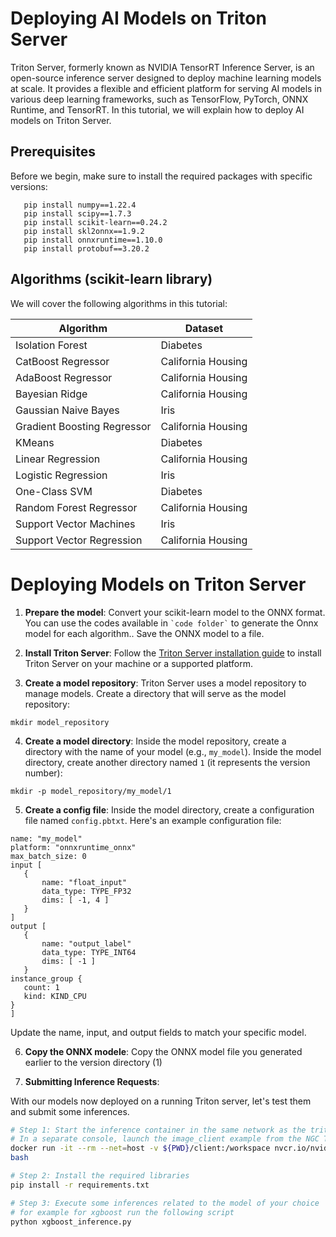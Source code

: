 # Deploying AI Models on Triton Server

Triton Server, formerly known as NVIDIA TensorRT Inference Server, is an open-source inference server designed to deploy machine learning models at scale. It provides a flexible and efficient platform for serving AI models in various deep learning frameworks, such as TensorFlow, PyTorch, ONNX Runtime, and TensorRT. In this tutorial, we will explain how to deploy AI models on Triton Server.

## Prerequisites

Before we begin, make sure to install the required packages with specific versions:
 ```
    pip install numpy==1.22.4
    pip install scipy==1.7.3
    pip install scikit-learn==0.24.2
    pip install skl2onnx==1.9.2
    pip install onnxruntime==1.10.0
    pip install protobuf==3.20.2
 ```

##  Algorithms (scikit-learn library)

We will cover the following algorithms in this tutorial:

| Algorithm                              | Dataset                |
|----------------------------------------|------------------------|
| Isolation Forest                       | Diabetes               |
| CatBoost Regressor                     | California Housing     |
| AdaBoost Regressor                     | California Housing     |
| Bayesian Ridge                         | California Housing     |
| Gaussian Naive Bayes                   | Iris                   |
| Gradient Boosting Regressor            | California Housing     |
| KMeans                                 | Diabetes               |
| Linear Regression                      | California Housing     |
| Logistic Regression                    | Iris                   |
| One-Class SVM            				          | Diabetes               |
| Random Forest Regressor   			          | California Housing     |
| Support Vector Machines                | Iris                   |
| Support Vector Regression              | California Housing     |

# Deploying Models on Triton Server

1. **Prepare the model**: Convert your scikit-learn model to the ONNX format. You can use the codes available in `` `code folder` `` to generate the Onnx model for each algorithm.. Save the ONNX model to a file.

2. **Install Triton Server**: Follow the [Triton Server installation guide](https://github.com/triton-inference-server/server/blob/main/README.md) to install Triton Server on your machine or a supported platform.

3. **Create a model repository**: Triton Server uses a model repository to manage models. Create a directory that will serve as the model repository:
```
mkdir model_repository
```

4. **Create a model directory**: Inside the model repository, create a directory with the name of your model (e.g., `my_model`). Inside the model directory, create another directory named `1` (it represents the version number):
 ```
mkdir -p model_repository/my_model/1
```

5. **Create a config file**: Inside the model directory, create a configuration file named `config.pbtxt`. Here's an example configuration file:
 ```
name: "my_model"
platform: "onnxruntime_onnx"
max_batch_size: 0
input [
    {
        name: "float_input"
        data_type: TYPE_FP32
        dims: [ -1, 4 ]
    }
]
output [
    {
        name: "output_label"
        data_type: TYPE_INT64
        dims: [ -1 ]
    }
instance_group {
    count: 1
    kind: KIND_CPU
}
]
 ```
Update the name, input, and output fields to match your specific model.

6. **Copy the ONNX modele**: Copy the ONNX model file you generated earlier to the version directory (1)

7. **Submitting Inference Requests**: 

With our models now deployed on a running Triton server, let's test them and submit some inferences. 

```bash
# Step 1: Start the inference container in the same network as the triton service
# In a separate console, launch the image_client example from the NGC Triton SDK container
docker run -it --rm --net=host -v ${PWD}/client:/workspace nvcr.io/nvidia/tritonserver:23.02-py3-sdk
bash

# Step 2: Install the required libraries
pip install -r requirements.txt 

# Step 3: Execute some inferences related to the model of your choice
# for example for xgboost run the following script
python xgboost_inference.py
```